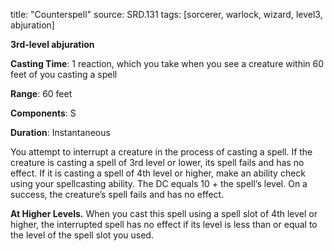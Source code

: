 title: "Counterspell"
source: SRD.131
tags: [sorcerer, warlock, wizard, level3, abjuration]

**3rd-level abjuration**

**Casting Time**: 1 reaction, which you take when you see a creature within 60 feet of you casting a spell

**Range**: 60 feet

**Components**: S

**Duration**: Instantaneous

You attempt to interrupt a creature in the process of casting a spell. If the creature is casting a spell of 3rd level or lower, its spell fails and has no effect. If it is casting a spell of 4th level or higher, make an ability check using your spellcasting ability. The DC equals 10 + the spell’s level. On a success, the creature’s spell fails and has no effect.

**At Higher Levels.** When you cast this spell using a spell slot of 4th level or higher, the interrupted spell has no effect if its level is less than or equal to the level of the spell slot you used.
